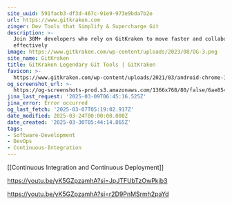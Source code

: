 ```yaml
---
site_uuid: 591facb3-df3d-467c-91e9-973e9bda7b2e
url: https://www.gitkraken.com
zinger: Dev Tools that Simplify & Supercharge Git
description: >-
  Join 30M+ developers who rely on GitKraken to move faster and collaborate more
  effectively
image: https://www.gitkraken.com/wp-content/uploads/2023/08/OG-3.png
site_name: GitKraken
title: GitKraken Legendary Git Tools | GitKraken
favicon: >-
  https://www.gitkraken.com/wp-content/uploads/2021/03/android-chrome-144x144-1.png
og_screenshot_url: >-
  https://og-screenshots-prod.s3.amazonaws.com/1366x768/80/false/6ae854199fdfc039fc39607e0a3f9991ecc9410f20b30490b9d9bf3a5ef1a39c.jpeg
jina_last_request: '2025-03-09T06:45:16.525Z'
jina_error: Error occurred
og_last_fetch: '2025-03-07T05:19:02.917Z'
date_modified: 2025-03-24T00:00:00.000Z
date_created: '2025-03-30T05:44:14.865Z'
tags:
- Software-Development
- DevOps
- Continuous-Integration
---
```











[[Continuous Integration and Continuous Deployment]]

https://youtu.be/yK5GZpzamhA?si=JpJTFUbTzOwPkjb3

https://youtu.be/yK5GZpzamhA?si=r2D9PnMSrmh2paYd